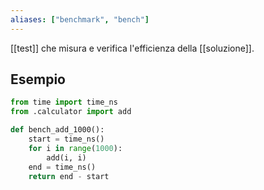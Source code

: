 ```yaml
---
aliases: ["benchmark", "bench"]
---
```


[[test]] che misura e verifica l'efficienza della [[soluzione]].

## Esempio

```python
from time import time_ns
from .calculator import add

def bench_add_1000():
	start = time_ns()
	for i in range(1000):
		add(i, i)
	end = time_ns()
	return end - start
```
